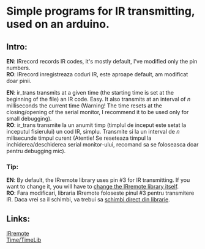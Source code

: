 # Simple programs for IR transmitting, used on an arduino.

## Intro:
**EN**: IRrecord records IR codes, it's mostly default, I've modified only the pin numbers. <br>
**RO**: IRrecord inregistreaza coduri IR, este aproape default, am modificat doar pinii. <br>

**EN**: ir_trans transmits at a given time (the starting time is set at the beginning of the file) an IR code. Easy. It also transmits at an interval of *n* milliseconds the current time (Warning! The time resets at the closing/opening of the serial monitor, I recommend it to be used only for small debugging). <br>
**RO**: ir_trans transmite la un anumit timp (timplul de inceput este setat la inceputul fisierului) un cod IR, simplu. Transmite si la un interval de *n* milisecunde timpul curent (Atentie! Se reseteaza timpul la inchiderea/deschiderea serial monitor-ului, recomand sa se foloseasca doar pentru debugging mic).

### Tip:
**EN**: By default, the IRremote library uses pin #3 for IR transmitting. If you want to change it, you will have to [change the IRremote library itself][stackir]. <br>
**RO**: Fara modificari, libraria IRremote foloseste pinul #3 pentru transmitere IR. Daca vrei sa il schimbi, va trebui sa [schimbi direct din librarie][stackir]. <br>

## Links:
[IRremote][irremote] <br>
[Time/TimeLib][time] <br>

[irremote]: https://github.com/z3t0/Arduino-IRremote
[stackir]: https://arduino.stackexchange.com/a/33557
[time]: https://github.com/PaulStoffregen/Time
